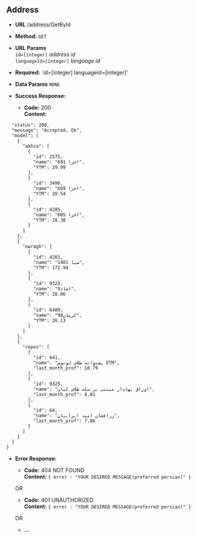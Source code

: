 **Address**
----
* **URL**
  /address/GetById

* **Method:**
    `GET`
*  **URL Params**<br/>
   `id=[integer]`
    *address id*<br/>
   `languageId=[integer]`
    *language id*<br/>
*   **Required:**
    `id=[integer]
    languageId=[integer]'
* **Data Params**
    `NONE`
* **Success Response:**

  * **Code:** 200 <br/>
    **Content:** 
```{
  "status": 200,
  "message": "Accepted, Ok",
  "model": [
    {
      "akhza": [
        {
          "id": 2575,
          "name": "اخزا 601",
          "YTM": 29.99
        },
        {
          "id": 3496,
          "name": "اخزا 609",
          "YTM": 28.54
        },
        {
          "id": 4285,
          "name": "اخزا 605",
          "YTM": 28.38
        }
      ]
    },
    {
      "owragh": [
        {
          "id": 4281,
          "name": "صبا 1401",
          "YTM": 172.94
        },
        {
          "id": 9325,
          "name": "اشاد9",
          "YTM": 28.06
        },
        {
          "id": 6489,
          "name": "کرمان98",
          "YTM": 26.13
        }
      ]
    },
    {
      "repos": [
        {
          "id": 641,
          "name": "پشتوانه طلای لوتوس ETM",
          "last_month_prof": 10.79
        },
        {
          "id": 9325,
          "name": "اوراق بهادار مبتنی بر سکه طلای کیان",
          "last_month_prof": 8.81
        },
        {
          "id": 64,
          "name": "زرافشان امید ایرانیان",
          "last_month_prof": 7.86
        }
      ]
    }
  ]
}
```
 
* **Error Response:**

  * **Code:** 404 NOT FOUND <br />
    **Content:** `{ error : "YOUR DESIRED MESSAGE(preferred persian)" }`

  OR

  * **Code:** 401 UNAUTHORIZED <br />
    **Content:** `{ error : "YOUR DESIRED MESSAGE(preferred persian)" }`

  OR
    *    **...**

